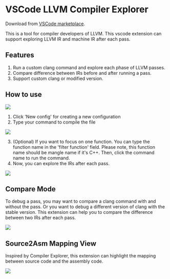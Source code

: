 # VSCode LLVM Compiler Explorer
Download from [VSCode marketplace](https://marketplace.visualstudio.com/items?itemName=XiaofanSun.vscode-llvm).

This is a tool for compiler developers of LLVM. This vscode extension can support exploring LLVM IR and machine IR after each pass. 

## Features

1. Run a custom clang command and explore each phase of LLVM passes.
2. Compare difference between IRs before and after running a pass.
3. Support custom clang or modified version.

## How to use

![](./doc/step1.png)

1. Click 'New config' for creating a new configuration
2. Type your command to compile the file

![](./doc/step2.png)

3. (Optional) If you want to focus on one function. You can type the function name in the 'filter function' field. Please note, this function name should be mangle name if it's C++. Then, click the command name to run the command.
4. Now, you can explore the IRs after each pass.

![](./doc/pass-view.png)


## Compare Mode

To debug a pass, you may want to compare a clang command with and without the pass. Or you want to debug a different version of clang with the stable version. This extension can help you to compare the difference between two IRs after each pass.

![](./doc/compare.png)

## Source2Asm Mapping View

Inspired by Compiler Explorer, this extension can highlight the mapping between source code and the assembly code.

![](./doc/highlight.png)

